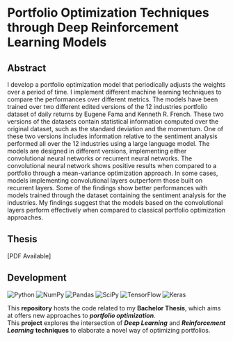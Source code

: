 # Portfolio Optimization Techniques through Deep Reinforcement Learning Models

## Abstract

I develop a portfolio optimization model that periodically adjusts the weights over a period of time. I implement different machine learning techniques to compare the performances over different metrics. The models have been trained over two different edited versions of the 12 industries portfolio dataset of daily returns by Eugene Fama and Kenneth R. French. These two versions of the datasets contain statistical information computed over the original dataset, such as the standard deviation and the momentum. One of these two versions includes information relative to the sentiment analysis performed all over the 12 industries using a large language model. The models are designed in different versions, implementing either convolutional neural networks or recurrent neural networks. The convolutional neural network shows positive results when compared to a portfolio through a mean-variance optimization approach. In some cases, models implementing convolutional layers outperform those built on recurrent layers. Some of the findings show better performances with models trained through the dataset containing the sentiment analysis for the industries. My findings suggest that the models based on the convolutional layers perform effectively when compared to classical portfolio optimization approaches.

## Thesis

[PDF Available]

## Development

![Python](https://img.shields.io/badge/python-3670A0?style=for-the-badge&logo=python&logoColor=ffdd54)
![NumPy](https://img.shields.io/badge/numpy-%23013243.svg?style=for-the-badge&logo=numpy&logoColor=white)
![Pandas](https://img.shields.io/badge/pandas-%23150458.svg?style=for-the-badge&logo=pandas&logoColor=white)
![SciPy](https://img.shields.io/badge/SciPy-%230C55A5.svg?style=for-the-badge&logo=scipy&logoColor=%white)
![TensorFlow](https://img.shields.io/badge/TensorFlow-%23FF6F00.svg?style=for-the-badge&logo=TensorFlow&logoColor=white)
![Keras](https://img.shields.io/badge/Keras-%23D00000.svg?style=for-the-badge&logo=Keras&logoColor=white)


This __repository__ hosts the code related to my __Bachelor Thesis__, which aims at offers new approaches to __*portfolio optimization*__.<br>
This __project__ explores the intersection of __*Deep Learning*__ and __*Reinforcement Learning*__ __techniques__ to elaborate a novel way of optimizing portfolios.<br>
